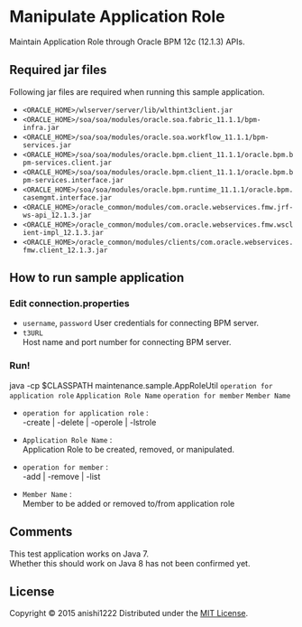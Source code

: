 # Manipulate Application Role

Maintain Application Role through Oracle BPM 12c (12.1.3) APIs.

## Required jar files ##
Following jar files are required when running this sample application.
+ `<ORACLE_HOME>/wlserver/server/lib/wlthint3client.jar`
+ `<ORACLE_HOME>/soa/soa/modules/oracle.soa.fabric_11.1.1/bpm-infra.jar`
+ `<ORACLE_HOME>/soa/soa/modules/oracle.soa.workflow_11.1.1/bpm-services.jar`
+ `<ORACLE_HOME>/soa/soa/modules/oracle.bpm.client_11.1.1/oracle.bpm.bpm-services.client.jar`
+ `<ORACLE_HOME>/soa/soa/modules/oracle.bpm.client_11.1.1/oracle.bpm.bpm-services.interface.jar`
+ `<ORACLE_HOME>/soa/soa/modules/oracle.bpm.runtime_11.1.1/oracle.bpm.casemgmt.interface.jar`
+ `<ORACLE_HOME>/oracle_common/modules/com.oracle.webservices.fmw.jrf-ws-api_12.1.3.jar`
+ `<ORACLE_HOME>/oracle_common/modules/com.oracle.webservices.fmw.wsclient-impl_12.1.3.jar`
+ `<ORACLE_HOME>/oracle_common/modules/clients/com.oracle.webservices.fmw.client_12.1.3.jar`

## How to run sample application ##
### Edit connection.properties ###
+   `username`, `password`
    User credentials for connecting BPM server.
+   `t3URL`  
    Host name and port number for connecting BPM server.

### Run! ###
java -cp $CLASSPATH maintenance.sample.AppRoleUtil `operation for application role` `Application Role Name` `operation for member` `Member Name`

+   `operation for application role` :  
    -create | -delete | -operole | -lstrole

+   `Application Role Name` :  
    Application Role to be created, removed, or manipulated.

+   `operation for member` :  
    -add | -remove | -list  

+   `Member Name` :  
    Member to be added or removed to/from application role  


## Comments ##
This test application works on Java 7.  
Whether this should work on Java 8 has not been confirmed yet.

License
----------
Copyright &copy; 2015 anishi1222
Distributed under the [MIT License][mit].  

[MIT]: http://www.opensource.org/licenses/mit-license.php

